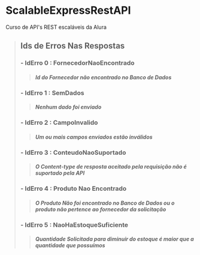 # ScalableExpressRestAPI

Curso de API's REST escaláveis da Alura

> ## Ids de Erros Nas Respostas
> ### - IdErro 0 : FornecedorNaoEncontrado
>> #### *Id do Fornecedor não encontrado no Banco de Dados*
> 
> ### - IdErro 1 : SemDados
>> #### *Nenhum dado foi enviado*
> 
> ### - IdErro 2 : CampoInvalido
>> #### *Um ou mais campos enviados estão inválidos*
> 
> ### - IdErro 3 : ConteudoNaoSuportado
>> #### *O **Content-type** de resposta aceitado pela requisição não é suportado pela API*
> 
> ### - IdErro 4 : Produto Nao Encontrado
>> #### *O Produto Não foi encontrado no Banco de Dados ou o produto não pertence ao fornecedor da solicitação*
> 
> ### - IdErro 5 : NaoHaEstoqueSuficiente
>> #### *Quantidade Solicitada para diminuir do estoque é maior que a quantidade que possuímos*